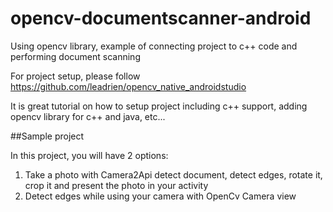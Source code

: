 # opencv-documentscanner-android
Using opencv library, example of connecting project to c++ code and performing document scanning

For project setup, please follow 
https://github.com/leadrien/opencv_native_androidstudio

It is great tutorial on how to setup project including c++ support, adding opencv library for c++ and java, etc...

##Sample project

In this project, you will have 2 options:
1. Take a photo with Camera2Api detect document, detect edges, rotate it, crop it and present the photo in your activity
2. Detect edges while using your camera with OpenCv Camera view

